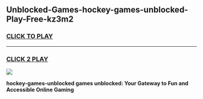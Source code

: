 
## Unblocked-Games-hockey-games-unblocked-Play-Free-kz3m2
<h3>
<a href="https://premium76.site?title=hockey-games-unblocked&ref=19M">CLICK TO PLAY</a></h3>
<hr>

<h3>
<a href="https://premium76.site?title=hockey-games-unblocked&ref=19M">CLICK 2 PLAY</a>
  
</h3>

<a href="https://premium76.site?title=hockey-games-unblocked&ref=19M"><img src="https://clearcache.store/games.png"></a>


**hockey-games-unblocked games unblocked: Your Gateway to Fun and Accessible Online Gaming**
